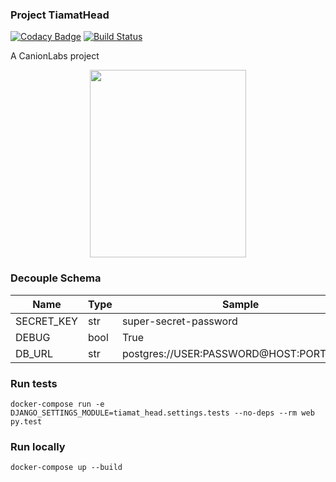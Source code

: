 ### Project TiamatHead

[![Codacy Badge](https://api.codacy.com/project/badge/Grade/a0f66b65b3d8432bb3689c59b1afb02f)](https://app.codacy.com/app/caiovictormc/TiamatHead?utm_source=github.com&utm_medium=referral&utm_content=canionlabs/TiamatHead&utm_campaign=Badge_Grade_Dashboard)
[![Build Status](https://travis-ci.org/canionlabs/TiamatHead.svg?branch=master)](https://travis-ci.org/canionlabs/TiamatHead)

A CanionLabs project

<p align="center">
<img src="https://i.pinimg.com/originals/44/da/a5/44daa5b97de51186fea3e6ee765919f7.jpg" height="300" width="250" >
</p>


### Decouple Schema
| Name       | Type | Sample                                  |
| ---------- | ---  | --------------------------------------- |
| SECRET_KEY | str  | super-secret-password                   |
| DEBUG      | bool | True                                    |
| DB_URL     | str  | postgres://USER:PASSWORD@HOST:PORT/NAME |

### Run tests
```
docker-compose run -e DJANGO_SETTINGS_MODULE=tiamat_head.settings.tests --no-deps --rm web py.test
```

### Run locally
```
docker-compose up --build
```